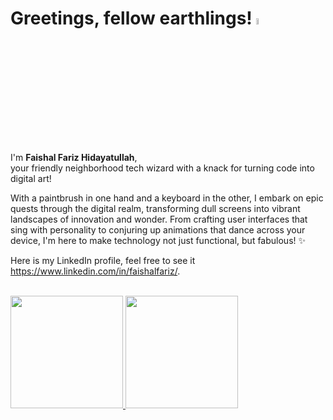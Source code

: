 # Greetings, fellow earthlings! <a href="https://linktr.ee/faishalfhid"><img src="https://media.giphy.com/media/hvRJCLFzcasrR4ia7z/giphy.gif" width="5%"></a>

I'm **Faishal Fariz Hidayatullah**, <br> your friendly neighborhood tech wizard with a knack for turning code into digital art! <br>

With a paintbrush in one hand and a keyboard in the other, I embark on epic quests through the digital realm, transforming dull screens into vibrant landscapes of innovation and wonder. From crafting user interfaces that sing with personality to conjuring up animations that dance across your device, I'm here to make technology not just functional, but fabulous! ✨

Here is my LinkedIn profile, feel free to see it https://www.linkedin.com/in/faishalfariz/. <br><br>

<p align="left">
<a href="https://github.com/faishalfhid">
  <img height="180em" src="https://github-readme-stats-eight-theta.vercel.app/api?username=faishalfhid&show_icons=true&theme=algolia&include_all_commits=true&count_private=true"/>
  <img height="180em" src="https://github-readme-stats-eight-theta.vercel.app/api/top-langs/?username=faishalfhid&layout=compact&theme=algolia"/>
</a>
</p>
